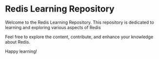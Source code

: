 # Redis Learning Repository

Welcome to the Redis Learning Repository. This repository is dedicated to learning and exploring various aspects of Redis

Feel free to explore the content, contribute, and enhance your knowledge about Redis.

Happy learning!
